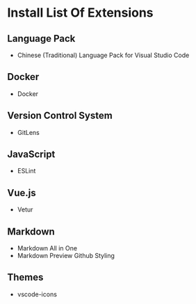 # Install List Of Extensions

## Language Pack
- Chinese (Traditional) Language Pack for Visual Studio Code 

## Docker
- Docker

## Version Control System
- GitLens

## JavaScript
- ESLint

## Vue.js
- Vetur

## Markdown
- Markdown All in One
- Markdown Preview Github Styling

## Themes
- vscode-icons